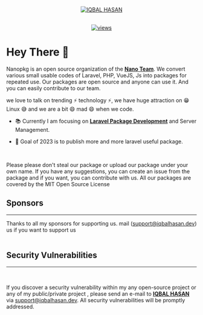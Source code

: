 </br>
</br>
<a href="https://iqbalhasan.dev" traget="_blank">
<center><span style="background:white;" >
<img title="iqbalhasan.dev" src="image/logo.png" alt="IQBAL HASAN"  style="background:white;"  >
</span>
</br>
</br>

![views](https://api.iqbalhasan.dev/api/visitor/count-and-svg)

</center>
</a>

# Hey There 👋

Nanopkg is an open source organization of the [**Nano Team**](https://github.com/nano-team). We convert various small usable codes of Laravel, PHP, VueJS, Js into packages for repeated use. Our packages are open source and anyone can use it. And you can easily contribute to our team.

we love to talk on trending ⚡ technology ⚡, we have huge attraction on 😁 Linux 😅 and we are a bit 😄 mad 😄 when we code.

- 📚 Currently I am focusing on [**Laravel Package Development**](https://laravel.com) and Server Management.

- 🎯 Goal of 2023 is to publish more and more laravel useful package.

<br/>

Please please don't steal our package or upload our package under your own name. If you have any suggestions, you can create an issue from the package and if you want, you can contribute with us. All our packages are covered by the MIT Open Source License

## Sponsors

<hr/>

Thanks to all my sponsors for supporting us. mail ([support@iqbalhasan.dev](mailto:support@iqbalhasan.dev)) us if you want to support us
<br>
<br>

## Security Vulnerabilities

<hr/>
<br>

If you discover a security vulnerability within my any open-source project or any of my public/private project , please send an e-mail to [**IQBAL HASAN**](https://iqbalhasan.dev) via [support@iqbalhasan.dev](mailto:support@iqbalhasan.dev). All security vulnerabilities will be promptly addressed.
